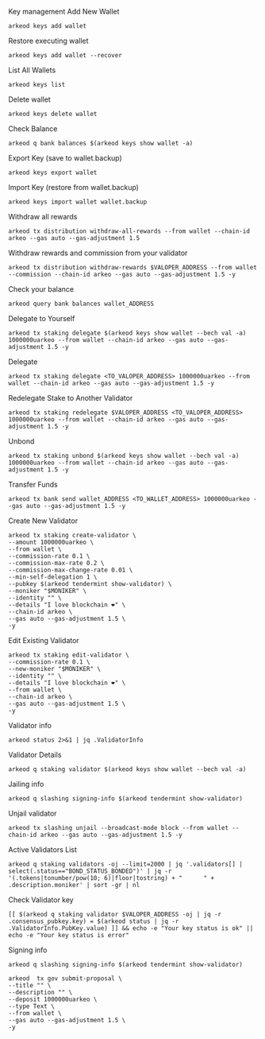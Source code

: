 Key management
Add New Wallet
```
arkeod keys add wallet
```
Restore executing wallet
```
arkeod keys add wallet --recover
```
List All Wallets
```
arkeod keys list
```
Delete wallet
```
arkeod keys delete wallet
```
Check Balance
```
arkeod q bank balances $(arkeod keys show wallet -a)
```
Export Key (save to wallet.backup)
```
arkeod keys export wallet
```
Import Key (restore from wallet.backup)
```
arkeod keys import wallet wallet.backup
```
Withdraw all rewards
```
arkeod tx distribution withdraw-all-rewards --from wallet --chain-id arkeo --gas auto --gas-adjustment 1.5
```
Withdraw rewards and commission from your validator
```
arkeod tx distribution withdraw-rewards $VALOPER_ADDRESS --from wallet --commission --chain-id arkeo --gas auto --gas-adjustment 1.5 -y
```
Check your balance
```
arkeod query bank balances wallet_ADDRESS
```
Delegate to Yourself
```
arkeod tx staking delegate $(arkeod keys show wallet --bech val -a) 1000000uarkeo --from wallet --chain-id arkeo --gas auto --gas-adjustment 1.5 -y
```
Delegate
```
arkeod tx staking delegate <TO_VALOPER_ADDRESS> 1000000uarkeo --from wallet --chain-id arkeo --gas auto --gas-adjustment 1.5 -y
```
Redelegate Stake to Another Validator
```
arkeod tx staking redelegate $VALOPER_ADDRESS <TO_VALOPER_ADDRESS> 1000000uarkeo --from wallet --chain-id arkeo --gas auto --gas-adjustment 1.5 -y
```
Unbond
```
arkeod tx staking unbond $(arkeod keys show wallet --bech val -a) 1000000uarkeo --from wallet --chain-id arkeo --gas auto --gas-adjustment 1.5 -y
```
Transfer Funds
```
arkeod tx bank send wallet_ADDRESS <TO_WALLET_ADDRESS> 1000000uarkeo --gas auto --gas-adjustment 1.5 -y
```
Create New Validator
```
arkeod tx staking create-validator \
--amount 1000000uarkeo \
--from wallet \
--commission-rate 0.1 \
--commission-max-rate 0.2 \
--commission-max-change-rate 0.01 \
--min-self-delegation 1 \
--pubkey $(arkeod tendermint show-validator) \
--moniker "$MONIKER" \
--identity "" \
--details "I love blockchain ❤️" \
--chain-id arkeo \
--gas auto --gas-adjustment 1.5 \
-y
```
Edit Existing Validator
```
arkeod tx staking edit-validator \
--commission-rate 0.1 \
--new-moniker "$MONIKER" \
--identity "" \
--details "I love blockchain ❤️" \
--from wallet \
--chain-id arkeo \
--gas auto --gas-adjustment 1.5 \
-y
```
Validator info
```
arkeod status 2>&1 | jq .ValidatorInfo
```
Validator Details
```
arkeod q staking validator $(arkeod keys show wallet --bech val -a)
```
Jailing info
```
arkeod q slashing signing-info $(arkeod tendermint show-validator)
```
Unjail validator
```
arkeod tx slashing unjail --broadcast-mode block --from wallet --chain-id arkeo --gas auto --gas-adjustment 1.5 -y
```
Active Validators List
```
arkeod q staking validators -oj --limit=2000 | jq '.validators[] | select(.status=="BOND_STATUS_BONDED")' | jq -r '(.tokens|tonumber/pow(10; 6)|floor|tostring) + " 	 " + .description.moniker' | sort -gr | nl
```
Check Validator key
```
[[ $(arkeod q staking validator $VALOPER_ADDRESS -oj | jq -r .consensus_pubkey.key) = $(arkeod status | jq -r .ValidatorInfo.PubKey.value) ]] && echo -e "Your key status is ok" || echo -e "Your key status is error"
```
Signing info
```
arkeod q slashing signing-info $(arkeod tendermint show-validator)
```
```
arkeod  tx gov submit-proposal \
--title "" \
--description "" \
--deposit 1000000uarkeo \
--type Text \
--from wallet \
--gas auto --gas-adjustment 1.5 \
-y
```

